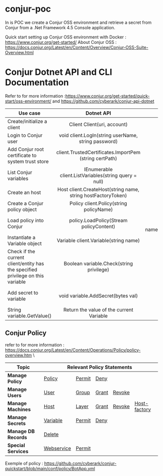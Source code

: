 # conjur-poc 

In is POC we create a Conjur OSS environment and retrieve a secret from Conjur from a .Net Framework 4.5 Console application.

Quick start setting up Conjur OSS environment with Docker : https://www.conjur.org/get-started/
About Conjur OSS : https://docs.conjur.org/Latest/en/Content/Overview/Conjur-OSS-Suite-Overview.html

# Conjur Dotnet API and CLI Documentation 
Refer to for more information :https://www.conjur.org/get-started/quick-start/oss-environment/ and https://github.com/cyberark/conjur-api-dotnet


| Use case        | Dotnet API           | Conjur CLI  |
| ------------- |:-------------:| -----:|
| Create/initialize a client       | Client Client(uri, account) | access the right container |
| Login to Conjur user      | void client.LogIn(string userName, string password)      |   conjur authn login -u user |
| Add Conjur root certificate to system trust store    | client.TrustedCertificates.ImportPem (string certPath) |   / |
| List Conjur variables     | IEnumerable<Variable> client.ListVariables(string query = null)      |   conjur list  |
| Create an host | Host client.CreateHost(string name, string hostFactoryToken)      |   In policy.yml |
| Create a Conjur policy object     | Policy client.Policy(string policyName)      |   / |
|Load policy into Conjur     | policy.LoadPolicy(Stream policyContent)      |  conjur policy load root policy/nameOfFile.yml > nameOfFileThatWillBeGenerated |
| Instantiate a Variable object      | Variable client.Variable(string name)      |   / |
| Check if the current client/entity has the specified privilege on this variable | Boolean variable.Check(string privilege)      |   / |
| Add secret to variable | void variable.AddSecret(bytes val)|  conjur variable values add variableName "secretAsAString" |
| String variable.GetValue() | Return the value of the current Variable    |    / |



## Conjur Policy 
refer to for more information : https://docs.conjur.org/Latest/en/Content/Operations/Policy/policy-overview.htm
\
<table class="TableStyle-Standard" style="mc-table-style: url('../../Resources/TableStyles/Standard.css');" cellspacing="0">
                                                                    <thead>
                                                                        <tr class="TableStyle-Standard-Head-Header1">
                                                                            <th class="TableStyle-Standard-HeadE-Column1-Header1" scope="col"><b>Topic</b>
                                                                            </th>
                                                                            <th colspan="5" class="TableStyle-Standard-HeadD-Column1-Header1" scope="col"><b>Relevant Policy Statements</b>
                                                                            </th>
                                                                        </tr>
                                                                    </thead>
                                                                    <tbody>
                                                                        <tr class="TableStyle-Standard-Body-Body1">
                                                                            <td class="TableStyle-Standard-BodyE-Column1-Body1"><b>Manage Policy</b>
                                                                            </td>
                                                                            <td class="TableStyle-Standard-BodyE-Column1-Body1"><a href="https://docs.conjur.org/Latest/en/Content/Operations/Policy/statement-ref-policy.htm#Policy" class="MCXref xref">Policy</a>
                                                                            </td>
                                                                            <td class="TableStyle-Standard-BodyE-Column1-Body1"><a href="https://docs.conjur.org/Latest/en/Content/Operations/Policy/statement-ref-permit.htm#Permit" class="MCXref xref">Permit</a>
                                                                            </td>
                                                                            <td class="TableStyle-Standard-BodyE-Column1-Body1"><a href="https://docs.conjur.org/Latest/en/Content/Operations/Policy/statement-ref-deny.htm#Deny" class="MCXref xref">Deny</a>
                                                                            </td>
                                                                            <td colspan="2" class="TableStyle-Standard-BodyD-Column1-Body1">&nbsp;</td>
                                                                        </tr>
                                                                        <tr class="TableStyle-Standard-Body-Body1">
                                                                            <td class="TableStyle-Standard-BodyE-Column1-Body1"><b>Manage Users</b>
                                                                            </td>
                                                                            <td class="TableStyle-Standard-BodyE-Column1-Body1"><a href="https://docs.conjur.org/Latest/en/Content/Operations/Policy/statement-ref-user.htm#User" class="MCXref xref">User</a>
                                                                            </td>
                                                                            <td class="TableStyle-Standard-BodyE-Column1-Body1"><a href="https://docs.conjur.org/Latest/en/Content/Operations/Policy/statement-ref-group.htm#Group" class="MCXref xref">Group</a>
                                                                            </td>
                                                                            <td class="TableStyle-Standard-BodyE-Column1-Body1"><a href="https://docs.conjur.org/Latest/en/Content/Operations/Policy/statement-ref-grant.htm#Grant" class="MCXref xref">Grant</a>
                                                                            </td>
                                                                            <td class="TableStyle-Standard-BodyE-Column1-Body1"><a href="https://docs.conjur.org/Latest/en/Content/Operations/Policy/statement-ref-revoke.htm#Revoke" class="MCXref xref">Revoke</a>
                                                                            </td>
                                                                            <td class="TableStyle-Standard-BodyD-Column1-Body1">&nbsp;</td>
                                                                        </tr>
                                                                        <tr class="TableStyle-Standard-Body-Body1">
                                                                            <td class="TableStyle-Standard-BodyE-Column1-Body1"><b>Manage Machines</b>
                                                                            </td>
                                                                            <td class="TableStyle-Standard-BodyE-Column1-Body1"><a href="https://docs.conjur.org/Latest/en/Content/Operations/Policy/statement-ref-host.htm#Host" class="MCXref xref">Host</a>
                                                                            </td>
                                                                            <td class="TableStyle-Standard-BodyE-Column1-Body1"><a href="https://docs.conjur.org/Latest/en/Content/Operations/Policy/statement-ref-layer.htm#Layer" class="MCXref xref">Layer</a>
                                                                            </td>
                                                                            <td class="TableStyle-Standard-BodyE-Column1-Body1"><a href="statement-ref-grant.htm#Grant" class="MCXref xref">Grant</a>
                                                                            </td>
                                                                            <td class="TableStyle-Standard-BodyE-Column1-Body1"><a href="https://docs.conjur.org/Latest/en/Content/Operations/Policy/statement-ref-revoke.htm#Revoke" class="MCXref xref">Revoke</a>
                                                                            </td>
                                                                            <td class="TableStyle-Standard-BodyD-Column1-Body1"><a href="https://docs.conjur.org/Latest/en/Content/Operations/Policy/statement-ref-host-factory.htm#Host-fac" class="MCXref xref">Host-factory</a>
                                                                            </td>
                                                                        </tr>
                                                                        <tr class="TableStyle-Standard-Body-Body1">
                                                                            <td class="TableStyle-Standard-BodyE-Column1-Body1"><b>Manage Secrets</b>
                                                                            </td>
                                                                            <td class="TableStyle-Standard-BodyE-Column1-Body1"><a href="https://docs.conjur.org/Latest/en/Content/Operations/Policy/statement-ref-variable.htm#Variable" class="MCXref xref">Variable</a>
                                                                            </td>
                                                                            <td class="TableStyle-Standard-BodyE-Column1-Body1"><a href="https://docs.conjur.org/Latest/en/Content/Operations/Policy/statement-ref-permit.htm#Permit" class="MCXref xref">Permit</a>
                                                                            </td>
                                                                            <td class="TableStyle-Standard-BodyE-Column1-Body1"><a href="https://docs.conjur.org/Latest/en/Content/Operations/Policy/statement-ref-deny.htm#Deny" class="MCXref xref">Deny</a>
                                                                            </td>
                                                                            <td colspan="2" class="TableStyle-Standard-BodyD-Column1-Body1">&nbsp;</td>
                                                                        </tr>
                                                                        <tr class="TableStyle-Standard-Body-Body1">
                                                                            <td class="TableStyle-Standard-BodyE-Column1-Body1"><b>Manage DB Records</b>
                                                                            </td>
                                                                            <td class="TableStyle-Standard-BodyE-Column1-Body1"><a href="https://docs.conjur.org/Latest/en/Content/Operations/Policy/statement-ref-delete.htm#Delete" class="MCXref xref">Delete</a>
                                                                            </td>
                                                                            <td colspan="4" class="TableStyle-Standard-BodyD-Column1-Body1">&nbsp;</td>
                                                                        </tr>
                                                                        <tr class="TableStyle-Standard-Body-Body1">
                                                                            <td class="TableStyle-Standard-BodyB-Column1-Body1"><b>Special Services</b>
                                                                            </td>
                                                                            <td class="TableStyle-Standard-BodyB-Column1-Body1"><a href="https://docs.conjur.org/Latest/en/Content/Operations/Policy/statement-ref-webservice.htm#Webservi" class="MCXref xref">Webservice</a>
                                                                            </td>
                                                                            <td class="TableStyle-Standard-BodyB-Column1-Body1"><a href="https://docs.conjur.org/Latest/en/Content/Operations/Policy/statement-ref-permit.htm#Permit" class="MCXref xref">Permit</a>
                                                                            </td>
                                                                            <td colspan="3" class="TableStyle-Standard-BodyA-Column1-Body1">&nbsp;</td>
                                                                        </tr>
                                                                    </tbody>
                                                                </table>
  
  Exemple of policy : https://github.com/cyberark/conjur-quickstart/blob/main/conf/policy/BotApp.yml
